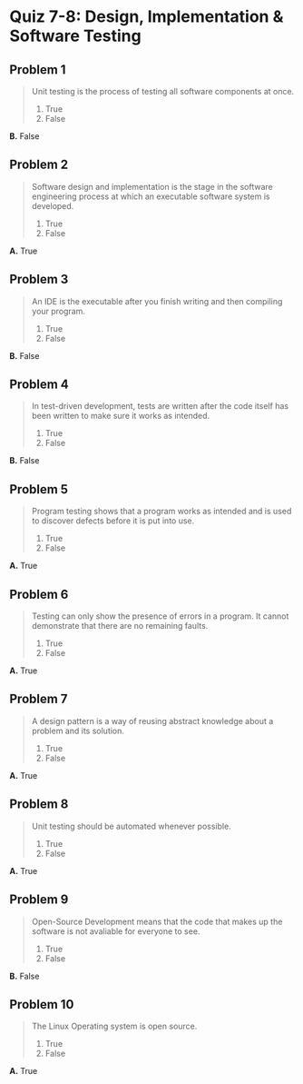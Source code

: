 # Quiz 7-8: Design, Implementation & Software Testing

## Problem 1

> Unit testing is the process of testing all software components at once.
>
> 1. True
> 2. False

**B.** False

## Problem 2

> Software design and implementation is the stage in the software engineering
  process at which an executable software system is developed.
>
> 1. True
> 2. False

**A.** True

## Problem 3

> An IDE is the executable after you finish writing and then compiling your
  program.
>
> 1. True
> 2. False

**B.** False

## Problem 4

> In test-driven development, tests are written after the code itself has been
  written to make sure it works as intended.
>
> 1. True
> 2. False

**B.** False

## Problem 5

> Program testing shows that a program works as intended and is used to discover
  defects before it is put into use.
>
> 1. True
> 2. False

**A.** True

## Problem 6

> Testing can only show the presence of errors in a program. It cannot
  demonstrate that there are no remaining faults.
>
> 1. True
> 2. False

**A.** True

## Problem 7

> A design pattern is a way of reusing abstract knowledge about a problem and
  its solution.
>
> 1. True
> 2. False

**A.** True

## Problem 8

> Unit testing should be automated whenever possible.
>
> 1. True
> 2. False

**A.** True

## Problem 9

> Open-Source Development means that the code that makes up the software is not
  avaliable for everyone to see.
>
> 1. True
> 2. False

**B.** False

## Problem 10

> The Linux Operating system is open source.
>
> 1. True
> 2. False

**A.** True
